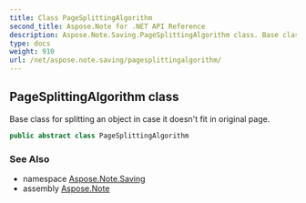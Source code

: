 ```yaml
---
title: Class PageSplittingAlgorithm
second_title: Aspose.Note for .NET API Reference
description: Aspose.Note.Saving.PageSplittingAlgorithm class. Base class for splitting an object in case it doesnt fit in original page
type: docs
weight: 910
url: /net/aspose.note.saving/pagesplittingalgorithm/
---
```

## PageSplittingAlgorithm class

Base class for splitting an object in case it doesn't fit in original page.

```csharp
public abstract class PageSplittingAlgorithm
```

### See Also

* namespace [Aspose.Note.Saving](../../aspose.note.saving/)
* assembly [Aspose.Note](../../)


